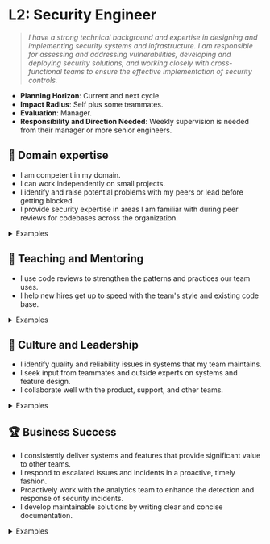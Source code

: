 # L2: Security Engineer

> _I have a strong technical background and expertise in designing and implementing security systems and infrastructure. I am responsible for assessing and addressing vulnerabilities, developing and deploying security solutions, and working closely with cross-functional teams to ensure the effective implementation of security controls._

- **Planning Horizon**: Current and next cycle.
- **Impact Radius**: Self plus some teammates.
- **Evaluation**: Manager.
- **Responsibility and Direction Needed**: Weekly supervision is needed from their manager or more senior engineers.

## 🦉 Domain expertise

- I am competent in my domain.
- I can work independently on small projects.
- I identify and raise potential problems with my peers or lead before getting blocked.
- I provide security expertise in areas I am familiar with during peer reviews for codebases across the organization.

<details>
<summary>Examples</summary>

- I was nominated as the incident controller and successfully followed the relevant incident response plan.
- When faced with a small project, I understood the brief the first time and I completed the project, proactively reaching out to peers for help when I needed help or a sounding board.
- I added a new module to the Beholder that helped fully automate access to an application.

</details>

## 🌱 Teaching and Mentoring

- I use code reviews to strengthen the patterns and practices our team uses.
- I help new hires get up to speed with the team's style and existing code base.

<details>
<summary>Examples</summary>

- I acted as a buddy for a new person who joined my team and helped them become productive with our tools.
- I gave feedback in a code review that resulted in a teammate updating the code to reflect better practices.
- I demonstrated what I learned during sharpening at the weekly show-and-tell session.

</details>

## 🧭 Culture and Leadership

- I identify quality and reliability issues in systems that my team maintains.
- I seek input from teammates and outside experts on systems and feature design.
- I collaborate well with the product, support, and other teams.

<details>
<summary>Examples</summary>

- I track issues and ensure proper handover is performed while on QRF.
- I assisted in the scope of a pitch by providing constructive feedback.
- I noticed that a change I was making may affect another team, so I reached out to that team directly to prevent surprises.

</details>

## 🏆 Business Success

- I consistently deliver systems and features that provide significant value to other teams.
- I respond to escalated issues and incidents in a proactive, timely fashion.
- Proactively work with the analytics team to enhance the detection and response of security incidents.
- I develop maintainable solutions by writing clear and concise documentation.

<details>
<summary>Examples</summary>

- Throughout the implementation of a pitch, I maintained up-to-date documentation consisting of how-to guides and infrastructure architecture.
- In conjunction with the Security Analysts, I set up alerts in Sumo Logic to capture potential issues.
- While on QRF, I got an alert when an application we maintain fell over and created a PR to fix the root cause.

</details>
